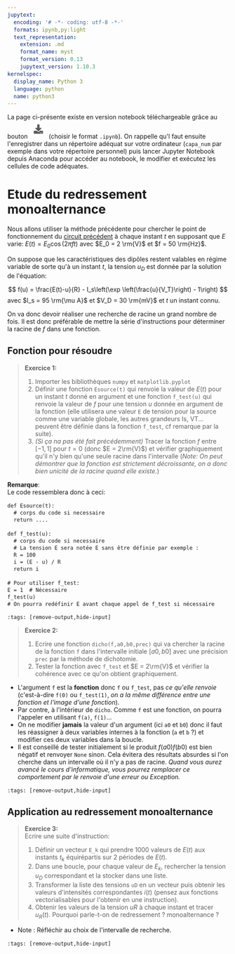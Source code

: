 ```yaml
---
jupytext:
  encoding: '# -*- coding: utf-8 -*-'
  formats: ipynb,py:light
  text_representation:
    extension: .md
    format_name: myst
    format_version: 0.13
    jupytext_version: 1.10.3
kernelspec:
  display_name: Python 3
  language: python
  name: python3
---
```

La page ci-présente existe en version notebook téléchargeable grâce au bouton ![Bouton](./images/bouton_tl.png) (choisir le format `.ipynb`). On rappelle qu'l faut ensuite l'enregistrer dans un répertoire adéquat sur votre ordinateur (`capa_num` par exemple dans votre répertoire personnel) puis lancer Jupyter Notebook depuis Anaconda pour accéder au notebook, le modifier et exécutez les cellules de code adéquates.

# Etude du redressement monoalternance
Nous allons utiliser la méthode précédente pour chercher le point de fonctionnement du [circuit précédent](pos_pb_eq) à chaque instant $t$ en supposant que $E$ varie: $E(t) = E_0 \cos (2 \pi f t)$ avec $E_0 = 2 \rm{V}$ et $f = 50 \rm{Hz}$.

On suppose que les caractéristiques des dipôles restent valables en régime variable de sorte qu'à un instant $t$, la tension $u_D$ est donnée par la solution de l'équation:

$$
  f(u) = \frac{E(t)-u}{R} - I_s\left(\exp \left(\frac{u}{V_T}\right) - 1\right)
$$
avec $I_s = 95 \rm{\mu A}$ et $V_D = 30 \rm{mV}$ et $t$ un instant connu.

On va donc devoir réaliser une recherche de racine un grand nombre de fois. Il est donc préférable de mettre la série d'instructions pour déterminer la racine de $f$ dans une fonction.

## Fonction pour résoudre

> __Exercice 1:__  
> 1. Importer les bibliothèques `numpy` et `matplotlib.pyplot`
> 1. Définir une fonction `Esource(t)` qui renvoie la valeur de $E(t)$ pour un instant $t$ donné en argument et une fonction `f_test(u)` qui renvoie la valeur de $f$ pour une tension $u$ donnée en argument de la fonction (elle utilisera une valeur `E` de tension pour la source comme une variable globale, les autres grandeurs Is, VT... peuvent être définie dans la fonction `f_test`, cf remarque par la suite).
> 1. _(Si ça na pas été fait précédemment)_ Tracer la fonction $f$ entre $[-1,1]$ pour $t = 0$ (donc $E = 2\rm{V}$) et vérifier graphiquement qu'il n'y bien qu'une seule racine dans l'intervalle (_Note: On peut démontrer que la fonction est strictement décroissante, on a donc bien unicité de la racine quand elle existe._)

__Remarque__:  
Le code ressemblera donc à ceci:

```{code-block}
def Esource(t):
  # corps du code si necessaire
  return ....

def f_test(u):
  # corps du code si necessaire
  # La tension E sera notée E sans être définie par exemple :
  R = 100
  i = (E - u) / R
  return i

# Pour utiliser f_test:
E = 1  # Nécessaire
f_test(u)
# On pourra redéfinir E avant chaque appel de f_test si nécessaire
```

```{code-cell}
:tags: [remove-output,hide-input]

```

> __Exercice 2:__  
> 1. Ecrire une fonction `dicho(f,a0,b0,prec)` qui va chercher la racine de la fonction `f` dans l'intervalle initiale $[a0,b0]$ avec une précision `prec` par la méthode de dichotomie.
> 2. Tester la fonction avec `f_test` et $E = 2\rm{V}$ et vérifier la cohérence avec ce qu'on obtient graphiquement.

* L'argument `f` est la __fonction__ donc `f` ou `f_test`, pas _ce qu'elle renvoie_ (c'est-à-dire `f(0)` ou `f_test(1)`, _on a la même différence entre une fonction et l'image d'une fonction_).
* Par contre, à l'intérieur de `dicho`. Comme `f` est une fonction, on pourra l'appeler en utilisant `f(a)`, `f(1)`...
* On ne modifier __jamais__ la valeur d'un argument (ici `a0` et `b0`) donc il faut les réassigner à deux variables internes à la fonction (`a` et `b` ?) et modifier ces deux variables dans la boucle.
* Il est conseillé de tester initialement si le produit $f(a0)f(b0)$ est bien négatif et renvoyer `None` sinon. Cela évitera des résultats absurdes si l'on cherche dans un intervalle où il n'y a pas de racine. _Quand vous aurez avancé le cours d'informatique, vous pourrez remplacer ce comportement par le renvoie d'une erreur ou Exception._

```{code-cell}
:tags: [remove-output,hide-input]

```

## Application au redressement monoalternance
> __Exercice 3:__  
> Ecrire une suite d'instruction:
> 1. Définir un vecteur `E_k` qui prendre 1000 valeurs de $E(t)$ aux instants $t_k$ équirépartis sur 2 périodes de $E(t)$.
> 2. Dans une boucle, pour chaque valeur de $E_k$, rechercher la tension $u_D$ correspondant et la stocker dans une liste.
> 3. Transformer la liste des tensions `uD` en un vecteur puis obtenir les valeurs d'intensités correspondantes $i(t)$ (pensez aux fonctions vectorialisables pour l'obtenir en une instruction).
> 4. Obtenir les valeurs de la tension $uR$ à chaque instant et tracer $u_R (t)$. Pourquoi parle-t-on de redressement ? monoalternance ?

* Note : Réfléchir au choix de l'intervalle de recherche.
```{code-cell}
:tags: [remove-output,hide-input]

```